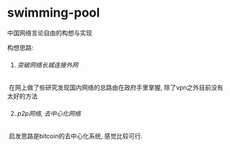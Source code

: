 # swimming-pool
中国网络言论自由的构想与实现

构想思路:
1. ###### 突破网络长城连接外网
  在网上做了些研究发现国内网络的总路由在政府手里掌握, 除了vpn之外目前没有太好的方法
  
2. ###### p2p网络, 去中心化网络
  启发思路是bitcoin的去中心化系统, 感觉比较可行. 
  
